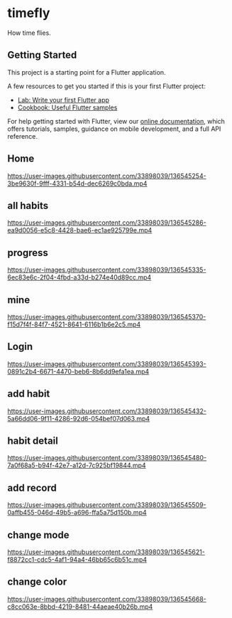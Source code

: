# timefly

How time flies.

## Getting Started

This project is a starting point for a Flutter application.

A few resources to get you started if this is your first Flutter project:

- [Lab: Write your first Flutter app](https://flutter.dev/docs/get-started/codelab)
- [Cookbook: Useful Flutter samples](https://flutter.dev/docs/cookbook)

For help getting started with Flutter, view our
[online documentation](https://flutter.dev/docs), which offers tutorials,
samples, guidance on mobile development, and a full API reference.

## Home
https://user-images.githubusercontent.com/33898039/136545254-3be9630f-9fff-4331-b54d-dec6269c0bda.mp4


## all habits

https://user-images.githubusercontent.com/33898039/136545286-ea9d0056-e5c8-4428-bae6-ec1ae925799e.mp4


## progress


https://user-images.githubusercontent.com/33898039/136545335-6ec83e6c-2f04-4fbd-a33d-b274e40d89cc.mp4


## mine


https://user-images.githubusercontent.com/33898039/136545370-f15d7f4f-84f7-4521-8641-6116b1b6e2c5.mp4


## Login


https://user-images.githubusercontent.com/33898039/136545393-0891c2b4-6671-4470-beb6-8b6dd9efa1ea.mp4


## add habit


https://user-images.githubusercontent.com/33898039/136545432-5a66dd06-9f11-4286-92d6-054bef07d063.mp4


## habit detail

https://user-images.githubusercontent.com/33898039/136545480-7a0f68a5-b94f-42e7-a12d-7c925bf19844.mp4

## add record


https://user-images.githubusercontent.com/33898039/136545509-0affb455-046d-49b5-a696-ffa5a75d150b.mp4

## change mode


https://user-images.githubusercontent.com/33898039/136545621-f8872cc1-cdc5-4af1-94a4-46bb65c6b51c.mp4

## change color 
 
https://user-images.githubusercontent.com/33898039/136545668-c8cc063e-8bbd-4219-8481-44aeae40b26b.mp4





